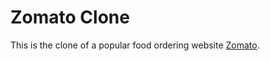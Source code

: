 # Zomato Clone

This is the clone of a popular food ordering website [Zomato](https://www.zomato.com/).
